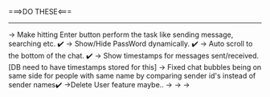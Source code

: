 

===>DO THESE<===
________________

-> Make hitting Enter button perform the task like sending message, searching etc. ✔️
-> Show/Hide PassWord dynamically. ✔️
-> Auto scroll to the bottom of the chat. ✔️
-> Show timestamps for messages sent/received.[DB need to have timestamps stored for this]
-> Fixed chat bubbles being on same side for people with same name by comparing sender id's instead of sender names✔️
->Delete User feature maybe..
->
->
->